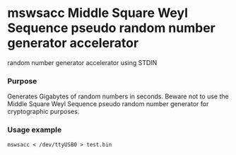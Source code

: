 # mswsacc Middle Square Weyl Sequence pseudo random number generator accelerator
random number generator accelerator using STDIN

### Purpose
Generates Gigabytes of random numbers in seconds.
Beware not to use the Middle Square Weyl Sequence pseudo random number generator for cryptographic purposes.

### Usage example
`mswsacc < /dev/ttyUSB0 > test.bin`

